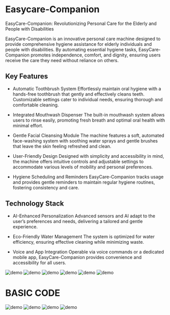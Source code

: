 # Easycare-Companion 
EasyCare-Companion: Revolutionizing Personal Care for the Elderly and People with Disabilities

EasyCare-Companion is an innovative personal care machine designed to provide comprehensive hygiene assistance for elderly individuals and people with disabilities. By automating essential hygiene tasks, EasyCare-Companion promotes independence, comfort, and dignity, ensuring users receive the care they need without reliance on others.

## Key Features

- Automatic Toothbrush System
Effortlessly maintain oral hygiene with a hands-free toothbrush that gently and effectively cleans teeth. Customizable settings cater to individual needs, ensuring thorough and comfortable cleaning.

- Integrated Mouthwash Dispenser
The built-in mouthwash system allows users to rinse easily, promoting fresh breath and optimal oral health with minimal effort.

- Gentle Facial Cleansing Module
The machine features a soft, automated face-washing system with soothing water sprays and gentle brushes that leave the skin feeling refreshed and clean.
- User-Friendly Design
Designed with simplicity and accessibility in mind, the machine offers intuitive controls and adjustable settings to accommodate various levels of mobility and personal preferences.
- Hygiene Scheduling and Reminders
EasyCare-Companion tracks usage and provides gentle reminders to maintain regular hygiene routines, fostering consistency and care.

## Technology Stack

- AI-Enhanced Personalization
Advanced sensors and AI adapt to the user’s preferences and needs, delivering a tailored and gentle experience.

- Eco-Friendly Water Management
The system is optimized for water efficiency, ensuring effective cleaning while minimizing waste.
- Voice and App Integration
Operable via voice commands or a dedicated mobile app, EasyCare-Companion provides convenience and accessibility for all users.

![demo](https://github.com/picard587/Easycare-Companion/blob/main/472392655_655147300201794_4816884370317801167_n.jpg?raw=true)
![demo](https://github.com/picard587/Easycare-Companion/blob/main/1.jpg?raw=true)
![demo](https://github.com/picard587/Easycare-Companion/blob/main/2.jpg?raw=true)
![demo](https://github.com/picard587/Easycare-Companion/blob/main/3.jpg?raw=true)
![demo](https://github.com/picard587/Easycare-Companion/blob/main/4.jpg?raw=true)
![demo](https://github.com/picard587/Easycare-Companion/blob/main/5.jpg?raw=true)
# BASIC CODE
![demo](https://github.com/picard587/Easycare-Companion/blob/main/D1B.png?raw=true)
![demo](https://github.com/picard587/Easycare-Companion/blob/main/D2.png?raw=true)
![demo](https://github.com/picard587/Easycare-Companion/blob/main/D3.png?raw=true)
![demo](https://github.com/picard587/Easycare-Companion/blob/main/D4.png?raw=true)
